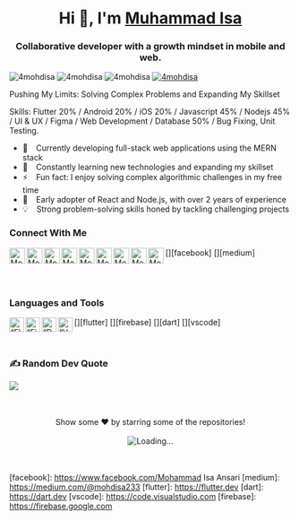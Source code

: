 
<h1 align="center"> Hi 👋, I'm <a href="https://isaxcode.vercel.app">Muhammad Isa</a></h1>
<h3 align="center">Collaborative developer with a growth mindset in mobile and web.</h3>

<div class="row">
    <img src="https://img.shields.io/github/followers/4mohdisa?label=Github%20followers&style=for-the-badge" alt="4mohdisa" />
    <img src="https://img.shields.io/github/stars/4mohdisa?label=Github%20stars&style=for-the-badge" alt="4mohdisa" />
    <img  src="https://komarev.com/ghpvc/?username=4mohdisa&label=Profile Views&color=blue&style=for-the-badge" alt="4mohdisa" />
    <a href="https://www.linkedin.com/in/mohammed-isa-72a34a226/"><img src="https://img.shields.io/badge/-CONNECT-blue?style=for-the-badge&logo=Linkedin&link=https://www.linkedin.com/in/mohammed-isa-72a34a226/" alt="4mohdisa" /> </a>
</div>

Pushing My Limits: Solving Complex Problems and Expanding My Skillset

Skills: Flutter 20% / Android 20% / iOS 20% / Javascript 45% / Nodejs 45% / UI & UX / Figma / Web Development / Database 50% / Bug Fixing, Unit Testing.

- 🔭 &ensp; Currently developing full-stack web applications using the MERN stack
- 🌱 &ensp; Constantly learning new technologies and expanding my skillset
- ⚡ &ensp;  Fun fact: I enjoy solving complex algorithmic challenges in my free time
- 🗿 &ensp;  Early adopter of React and Node.js, with over 2 years of experience
- 💡 &ensp; Strong problem-solving skills honed by tackling challenging projects

### Connect With Me

[<img align="left" alt="Mohammed Isa | Website" width="28px" src="https://firebasestorage.googleapis.com/v0/b/web-johannesmilke.appspot.com/o/other%2Fsocial%2Fwebsite.png?alt=media" />][website]
[<img align="left" alt="Mohammed Isa | Gmail" width="28px" src="https://www.vectorlogo.zone/logos/gmail/gmail-tile.svg" />][mail]
[<img align="left" alt="Mohammed Isa | YouTube" width="28px" src="https://www.vectorlogo.zone/logos/youtube/youtube-tile.svg" />][youtube]
[<img align="left" alt="Mohammed Isa | Twitter" width="28px" src="https://www.vectorlogo.zone/logos/twitter/twitter-tile.svg" />][twitter]
[<img align="left" alt="Mohammed Isa | LinkedIn" width="28px" src="https://www.vectorlogo.zone/logos/linkedin/linkedin-tile.svg" />][linkedin]
[<img align="left" alt="Mohammed Isa | Instagram" width="28px" src="https://www.vectorlogo.zone/logos/instagram/instagram-tile.svg" />][instagram]
[<img align="left" alt="Mohammed Isa | Facebook" width="28px" src="https://www.vectorlogo.zone/logos/facebook/facebook-tile.svg" />][facebook]
[<img align="left" alt="Mohammed Isa | Medium" width="28px" src="https://www.vectorlogo.zone/logos/medium/medium-tile.svg" />][medium]
[<img align="left" alt="Mohammed Isa | Gmail" width="28px" src="https://www.vectorlogo.zone/logos/whatsapp/whatsapp-tile.svg" />][whatsapp]

<br />
<br />

### Languages and Tools

[<img align="left" alt=“Flutter” width="26px" src="https://www.vectorlogo.zone/logos/flutterio/flutterio-icon.svg" />][flutter]
[<img align="left" alt=“Firebase” width="26px" src="https://www.vectorlogo.zone/logos/firebase/firebase-icon.svg" />][firebase]
[<img align="left" alt=“Dart” width="26px" src="https://www.vectorlogo.zone/logos/dartlang/dartlang-icon.svg" />][dart]
[<img align="left" alt=“VSCode” width="26px" src="https://www.vectorlogo.zone/logos/visualstudio_code/visualstudio_code-icon.svg" />][vscode]

<br />

### ✍️ Random Dev Quote
![](https://quotes-github-readme.vercel.app/api?type=horizontal&theme=radical)

<br />
<br /> 

<div align="center">
Show some ❤️ by starring some of the repositories!
<br />
<br />
<img align="center" src = "https://profile-counter.glitch.me/muhammadtalhasultan/count.svg" alt ="Loading...">
</div>

<br />
<br />

[website]: https://isaxcode.vercel.app
[whatsapp]: https://wa.me/+61450106807
[mail]: mailto:isaxxcode@gmail.com
[twitter]: https://twitter.com/btwitsisa
[youtube]: https://www.youtube.com/IsaXcode
[linkedin]: https://linkedin.com/in/mohammed-isa-72a34a226/
[github]: https://github.com/4mohdisa
[instagram]: https://www.instagram.com/isaxcode
[facebook]: https://www.facebook.com/Mohammad Isa Ansari
[medium]: https://medium.com/@mohdisa233
[flutter]: https://flutter.dev
[dart]: https://dart.dev
[vscode]: https://code.visualstudio.com
[firebase]: https://firebase.google.com
